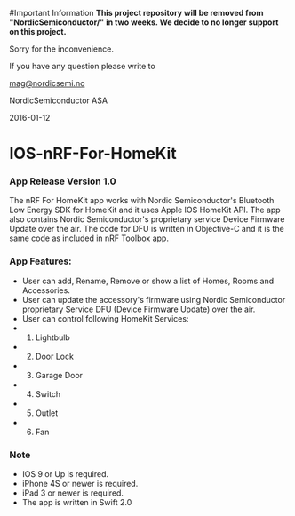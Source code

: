 #Important Information
**This project repository will be removed from "NordicSemiconductor/" in two weeks. We decide to no longer support on this project.**

Sorry for the inconvenience. 

If you have any question please write to 

mag@nordicsemi.no

NordicSemiconductor ASA

2016-01-12

# IOS-nRF-For-HomeKit
### App Release Version 1.0

The nRF For HomeKit app works with Nordic Semiconductor's Bluetooth Low Energy SDK for HomeKit and it uses Apple IOS HomeKit API. The app also contains Nordic Semiconductor's proprietary service Device Firmware Update over the air. The code for DFU is written in Objective-C and it is the same code as included in nRF Toolbox app.

### App Features:
- User can add, Rename, Remove or show a list of Homes, Rooms and Accessories.
- User can update the accessory's firmware using Nordic Semiconductor proprietary Service DFU (Device Firmware Update) over the air.
- User can control following HomeKit Services:
-   1) Lightbulb
-   2) Door Lock
-   3) Garage Door
-   4) Switch
-   5) Outlet
-   6) Fan


### Note

- IOS 9 or Up is required.
- iPhone 4S or newer is required.
- iPad 3 or newer is required.
- The app is written in Swift 2.0
